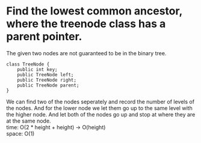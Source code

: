 # Find the lowest common ancestor, where the treenode class has a parent pointer.
The given two nodes are not guaranteed to be in the binary tree.

	class TreeNode {
		public int key;
		public TreeNode left;
		public TreeNode right;
		public TreeNode parent;
	}

We can find two of the nodes seperately and record the number of levels of the nodes. And for the lower node we let them go up to the same level with the higher node. And let both of the nodes go up and stop at where they are at the same node.<br>
time: O(2 * height + height) -> O(height)<br>
space: O(1)

